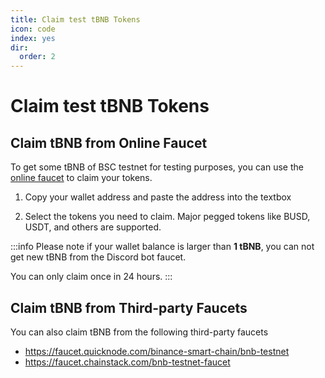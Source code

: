 ```yaml
---
title: Claim test tBNB Tokens
icon: code
index: yes
dir:
  order: 2
---
```

# Claim test tBNB Tokens

## Claim tBNB from Online Faucet

To get some tBNB of BSC testnet for testing purposes, you can use the [online faucet](https://testnet.bnbchain.org/faucet-smart) to claim your tokens.

1. Copy your wallet address and paste the address into the textbox

2. Select the tokens you need to claim. Major pegged tokens like BUSD, USDT, and others are supported. 

:::info
Please note if your wallet balance is larger than **1 tBNB**, you can not get new tBNB from the Discord bot faucet.

You can only claim once in 24 hours. 
:::

## Claim tBNB from Third-party Faucets
You can also claim tBNB from the following third-party faucets
* https://faucet.quicknode.com/binance-smart-chain/bnb-testnet
* https://faucet.chainstack.com/bnb-testnet-faucet
